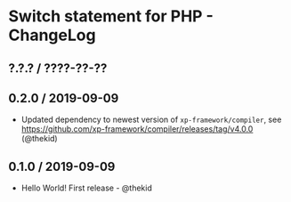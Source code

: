 Switch statement for PHP - ChangeLog
====================================

## ?.?.? / ????-??-??

## 0.2.0 / 2019-09-09

* Updated dependency to newest version of `xp-framework/compiler`, see
  https://github.com/xp-framework/compiler/releases/tag/v4.0.0
  (@thekid)

## 0.1.0 / 2019-09-09

* Hello World! First release - @thekid
